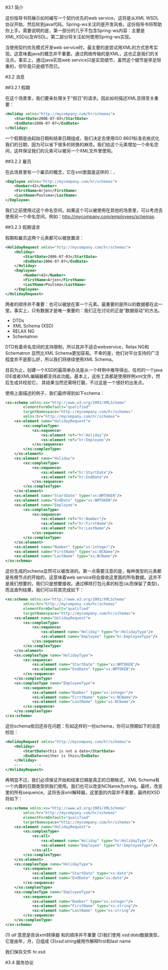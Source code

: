 #3.1 简介

这份指导书将展示如何编写一个契约优先的web service，这将是从XML WSDL协议开始，然后轮到java代码。Spring-ws关注的是开发风格，这份指导书将帮助你上手。需要说明的是，第一部分的几乎不包含Spring-ws内容：主要是XML,XSD以及WSDL。第二部分将关注如何使用Spring-ws实现。

当使用契约优先模式开发web service时，最主要的是尝试用XML的方式思考实现。这意味着java的概念并不重要。通过网络传输的是XML，这也正是我们的关注点。事实上，通过java实现web service只是实现细节，虽然这个细节是举足轻重的，但毕竟只是细节而已。

#3.2 消息

##3.2.1 假期

在这个场景里，我们要来处理关于“假日”的请求。因此如何描述XML显得至关重要：

``` xml
<Holiday xmlns="http://mycompany.com/hr/schemas">
    <StartDate>2006-07-03</StartDate>
    <EndDate>2006-07-07</EndDate>
</Holiday>
```
一个假期是由起始日期和结束日期组成，我们决定去使用ISO 8601标准去格式化我们的日期，因为可以省下很多的转换的麻烦。我们给这个元素增加一个命名空间，这样保证我们的元素可以被另一个XML文件里使用。

##3.2.2 雇员

在此场景里有一个雇员的概念，它在xml里面是这样的：、

``` xml 
<Employee xmlns="http://mycompany.com/hr/schemas">
    <Number>42</Number>
    <FirstName>Arjen</FirstName>
    <LastName>Poutsma</LastName>
</Employee>
```

我们之前使用过这个命名空间，如果这个<Element/>可以被使用在其他的场景里，可以考虑去使用另一个命名空间，例如：http://mycompany.com/employees/schemas.

##3.2.3 假期请求

假期和雇员这两个元素都可以被放置进<Holiday/>：

``` xml
<HolidayRequest xmlns="http://mycompany.com/hr/schemas">
    <Holiday>
        <StartDate>2006-07-03</StartDate>
        <EndDate>2006-07-07</EndDate>
    </Holiday>
    <Employee>
        <Number>42</Number>
        <FirstName>Arjen</FirstName>
        <LastName>Poutsma</LastName>
    </Employee>
</HolidayRequest>
```

两者的顺序并不重要：<Employee/>也可以被放在第一个元素。最重要的是所以的数据都在此一堂。事实上，只有数据才是唯一重要的：我们正在讨论的正是“数据驱动”的方法。

* DTDs
* XML Schema (XSD)
* RELAX NG
* Schematron

DTD有着命名空间的支持限制，所以其并不适合webservice，Relax NG和Schematron 显然比XML Schema更加容易。不幸的是，他们对平台支持的广泛程度并不是那么好，所以我们将继续使用XML Schema。


目前为止，创建一个XSD的最简单办法是从一个样例中推导得出，任何的一个java IDE或者XML编辑器都支持此功能。基本上，这些工具都是使用样例xml文件，然后生成并校验它。
其结果当然还需呀打磨，不过这是一个很好的出发点。

使用上面描述的例子，我们最终得到如下schema：

``` xml
<xs:schema xmlns:xs="http://www.w3.org/2001/XMLSchema"
        elementFormDefault="qualified"
        targetNamespace="http://mycompany.com/hr/schemas"
        xmlns:hr="http://mycompany.com/hr/schemas">
    <xs:element name="HolidayRequest">
        <xs:complexType>
            <xs:sequence>
                <xs:element ref="hr:Holiday"/>
                <xs:element ref="hr:Employee"/>
            </xs:sequence>
        </xs:complexType>
    </xs:element>
    <xs:element name="Holiday">
        <xs:complexType>
            <xs:sequence>
                <xs:element ref="hr:StartDate"/>
                <xs:element ref="hr:EndDate"/>
            </xs:sequence>
        </xs:complexType>
    </xs:element>
    <xs:element name="StartDate" type="xs:NMTOKEN"/>
    <xs:element name="EndDate" type="xs:NMTOKEN"/>
    <xs:element name="Employee">
        <xs:complexType>
            <xs:sequence>
                <xs:element ref="hr:Number"/>
                <xs:element ref="hr:FirstName"/>
                <xs:element ref="hr:LastName"/>
            </xs:sequence>
        </xs:complexType>
    </xs:element>
    <xs:element name="Number" type="xs:integer"/>
    <xs:element name="FirstName" type="xs:NCName"/>
    <xs:element name="LastName" type="xs:NCName"/>
</xs:schema>
```

这份生成的schema显然可以被改进的。第一点需要注意的是，每种类型的元素都是有根节点的开始的，这意味着web service将会接收这里面的所有数据。这并不是我们想要的，我们只是想要接收<HolidayRequest/>。通过移除打包元素的标签(从而保留了类型)，而且直列结果，我们可以将其完成如下：

``` xml
<xs:schema xmlns:xs="http://www.w3.org/2001/XMLSchema"
        xmlns:hr="http://mycompany.com/hr/schemas"
        elementFormDefault="qualified"
        targetNamespace="http://mycompany.com/hr/schemas">
    <xs:element name="HolidayRequest">
        <xs:complexType>
            <xs:sequence>
                <xs:element name="Holiday" type="hr:HolidayType"/>
                <xs:element name="Employee" type="hr:EmployeeType"/>
            </xs:sequence>
        </xs:complexType>
    </xs:element>
    <xs:complexType name="HolidayType">
        <xs:sequence>
            <xs:element name="StartDate" type="xs:NMTOKEN"/>
            <xs:element name="EndDate" type="xs:NMTOKEN"/>
        </xs:sequence>
    </xs:complexType>
    <xs:complexType name="EmployeeType">
        <xs:sequence>
            <xs:element name="Number" type="xs:integer"/>
            <xs:element name="FirstName" type="xs:NCName"/>
            <xs:element name="LastName" type="xs:NCName"/>
        </xs:sequence>
    </xs:complexType>
</xs:schema>
```
这份schema依旧还存在问题：形如这样的一份schema，你可以预期如下的消息校验：

``` xml 
<HolidayRequest xmlns="http://mycompany.com/hr/schemas">
    <Holiday>
        <StartDate>this is not a date</StartDate>
        <EndDate>neither is this</EndDate>
    </Holiday>
    <!-- ... -->
</HolidayRequest>
```
再明显不过，我们必须保证开始和结束日期是真正的日期格式，XML Schema有一个内置的日期类型供我们使用。我们也可以改变NCName为string。最终，改变<HolidayRequest/>里的所有sequence，这将告诉xml解释器，这里面的内容并不重要，最终的XSD将如下：

``` xml
<xs:schema xmlns:xs="http://www.w3.org/2001/XMLSchema"
        xmlns:hr="http://mycompany.com/hr/schemas"
        elementFormDefault="qualified"
        targetNamespace="http://mycompany.com/hr/schemas">
    <xs:element name="HolidayRequest">
        <xs:complexType>
            <xs:all>
                <xs:element name="Holiday" type="hr:HolidayType"/>                                                     (1)
                <xs:element name="Employee" type="hr:EmployeeType"/>
            </xs:all>
        </xs:complexType>
    </xs:element>
    <xs:complexType name="HolidayType">
        <xs:sequence>
            <xs:element name="StartDate" type="xs:date"/>
            <xs:element name="EndDate" type="xs:date"/>                                                                (2)
        </xs:sequence>                                                                                                 (2)
    </xs:complexType>
    <xs:complexType name="EmployeeType">
        <xs:sequence>
            <xs:element name="Number" type="xs:integer"/>
            <xs:element name="FirstName" type="xs:string"/>
            <xs:element name="LastName" type="xs:string"/>                                                             (3)
        </xs:sequence>                                                                                                 (3)
    </xs:complexType>
</xs:schema>
```


(1) *all* 意思是告诉xml转换器 <Holiday>和<Employee>的顺序并不重要
(2)我们使用 *xsd:data*数据类型，它是由年，月，日组成
(3)*xsd:string*被用作解释first和last name

我们保存文件 hr.xsd


#3.4 服务协议
